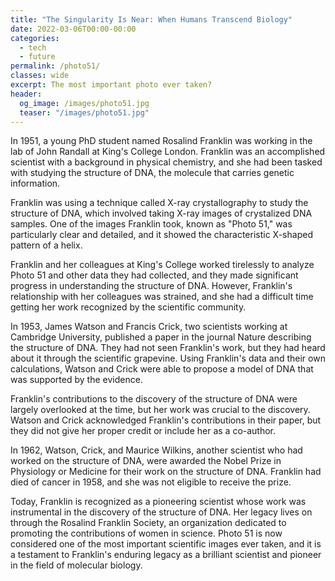 ```yaml
---
title: "The Singularity Is Near: When Humans Transcend Biology"
date: 2022-03-06T00:00-00:00
categories:
  - tech
  - future
permalink: /photo51/
classes: wide
excerpt: The most important photo ever taken?
header:
  og_image: /images/photo51.jpg
  teaser: "/images/photo51.jpg"
---
```


In 1951, a young PhD student named Rosalind Franklin was working in the lab of John Randall at King's College London. Franklin was an accomplished scientist with a background in physical chemistry, and she had been tasked with studying the structure of DNA, the molecule that carries genetic information.

Franklin was using a technique called X-ray crystallography to study the structure of DNA, which involved taking X-ray images of crystalized DNA samples. One of the images Franklin took, known as "Photo 51," was particularly clear and detailed, and it showed the characteristic X-shaped pattern of a helix.

Franklin and her colleagues at King's College worked tirelessly to analyze Photo 51 and other data they had collected, and they made significant progress in understanding the structure of DNA. However, Franklin's relationship with her colleagues was strained, and she had a difficult time getting her work recognized by the scientific community.

In 1953, James Watson and Francis Crick, two scientists working at Cambridge University, published a paper in the journal Nature describing the structure of DNA. They had not seen Franklin's work, but they had heard about it through the scientific grapevine. Using Franklin's data and their own calculations, Watson and Crick were able to propose a model of DNA that was supported by the evidence.

Franklin's contributions to the discovery of the structure of DNA were largely overlooked at the time, but her work was crucial to the discovery. Watson and Crick acknowledged Franklin's contributions in their paper, but they did not give her proper credit or include her as a co-author.

In 1962, Watson, Crick, and Maurice Wilkins, another scientist who had worked on the structure of DNA, were awarded the Nobel Prize in Physiology or Medicine for their work on the structure of DNA. Franklin had died of cancer in 1958, and she was not eligible to receive the prize.

Today, Franklin is recognized as a pioneering scientist whose work was instrumental in the discovery of the structure of DNA. Her legacy lives on through the Rosalind Franklin Society, an organization dedicated to promoting the contributions of women in science. Photo 51 is now considered one of the most important scientific images ever taken, and it is a testament to Franklin's enduring legacy as a brilliant scientist and pioneer in the field of molecular biology.